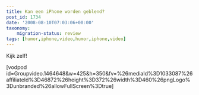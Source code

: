 ```yaml
---
title: Kan een iPhone worden geblend?
post_id: 1734
date: '2008-08-10T07:03:06+00:00'
taxonomy:
    migration-status: review
tags: [humor,iphone,video,humor,iphone,video]
---
```

Kijk zelf!

<!-- cspell:disable-next-line -->
 [vodpod id=Groupvideo.1464648&w=425&h=350&fv=%26mediaId%3D1033087%26affiliateId%3D46872%26height%3D372%26width%3D460%26pngLogo%3Dunbranded%26allowFullScreen%3Dtrue]
